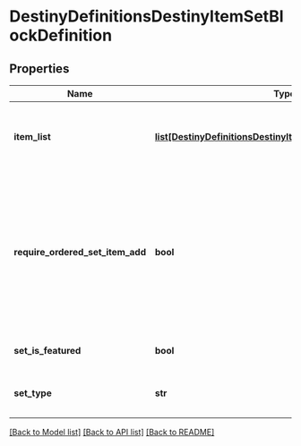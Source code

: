 # DestinyDefinitionsDestinyItemSetBlockDefinition

## Properties
Name | Type | Description | Notes
------------ | ------------- | ------------- | -------------
**item_list** | [**list[DestinyDefinitionsDestinyItemSetBlockEntryDefinition]**](DestinyDefinitionsDestinyItemSetBlockEntryDefinition.md) | A collection of hashes of set items, for items such as Quest Metadata items that possess this data. | [optional] 
**require_ordered_set_item_add** | **bool** | If true, items in the set can only be added in increasing order, and adding an item will remove any previous item.For Quests, this is by necessity true.  Only one quest step is present at a time, and previous steps are removedas you advance in the quest. | [optional] 
**set_is_featured** | **bool** | If true, the UI should treat this quest as \&quot;featured\&quot; | [optional] 
**set_type** | **str** | A string identifier we can use to attempt to identify the category of the Quest. | [optional] 

[[Back to Model list]](../README.md#documentation-for-models) [[Back to API list]](../README.md#documentation-for-api-endpoints) [[Back to README]](../README.md)


